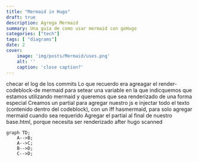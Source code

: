 ```yaml
---
title: "Mermaid in Hugo"
draft: true
description: Agrega Mermaid
summary: Una guia de como usar mermaid con goHugo
categories: ["tech"]
tags: [ "diagrams"]
date: 2
cover:
    image: 'img/posts/Mermaid/uses.png'
    alt: ''
    caption: 'close caption?'
---
```


checar el log de los commits
Lo que recuerdo era agreagar el render-codeblock-de mermaid para setear una variable en la que indicquemos que estamos utilizando mermaid y queremos que sea renderizado de una forma especial
Creamos un partial para agregar nuestro js e injectar todo el texto (contenido dentro del codeblock), con un iff hasmermaid, para solo agregar mermaid cuando sea requerido
Agregar el partial al final de nuestro base.html, porque necesita ser renderizado after hugo scanned


```mermaid
graph TD;
    A-->B;
    A-->C;
    B-->D;
    C-->D;
```
<!-- ```goat -->
<!--       .               .                .               .--- 1          .-- 1     / 1 -->
<!--      / \              |                |           .---+            .-+         + -->
<!--     /   \         .---+---.         .--+--.        |   '--- 2      |   '-- 2   / \ 2 -->
<!--    +     +        |       |        |       |    ---+            ---+          + -->
<!--   / \   / \     .-+-.   .-+-.     .+.     .+.      |   .--- 3      |   .-- 3   \ / 3 -->
<!--  /   \ /   \    |   |   |   |    |   |   |   |     '---+            '-+         + -->
<!--  1   2 3   4    1   2   3   4    1   2   3   4         '--- 4          '-- 4     \ 4 -->

<!-- ``` -->
<!-- ```goat -->
<!--    _________________ -->
<!--   ╱                 ╲                                                     ┌─────┐ -->
<!--  ╱ DO YOU UNDERSTAND ╲____________________________________________________│GOOD!│ -->
<!--  ╲ FLOW CHARTS?      ╱yes                                                 └──┬──┘ -->
<!--   ╲_________________╱                                                        │ -->
<!--            │no                                                               │ -->
<!--   _________▽_________                    ______________________              │ -->
<!--  ╱                   ╲                  ╱                      ╲    ┌────┐   │ -->
<!-- ╱ OKAY, YOU SEE THE   ╲________________╱ ... AND YOU CAN SEE    ╲___│GOOD│   │ -->
<!-- ╲ LINE LABELED 'YES'? ╱yes             ╲ THE ONES LABELED 'NO'? ╱yes└──┬─┘   │ -->
<!--  ╲___________________╱                  ╲______________________╱       │     │ -->
<!--            │no                                     │no                 │     │ -->
<!--    ________▽_________                     _________▽__________         │     │ -->
<!--   ╱                  ╲    ┌───────────┐  ╱                    ╲        │     │ -->
<!--  ╱ BUT YOU SEE THE    ╲___│WAIT, WHAT?│ ╱ BUT YOU JUST         ╲___    │     │ -->
<!--  ╲ ONES LABELED 'NO'? ╱yes└───────────┘ ╲ FOLLOWED THEM TWICE? ╱yes│   │     │ -->
<!--   ╲__________________╱                   ╲____________________╱    │   │     │ -->
<!--            │no                                     │no             │   │     │ -->
<!--        ┌───▽───┐                                   │               │   │     │ -->
<!--        │LISTEN.│                                   └───────┬───────┘   │     │ -->
<!--        └───┬───┘                                    ┌──────▽─────┐     │     │ -->
<!--      ┌─────▽────┐                                   │(THAT WASN'T│     │     │ -->
<!--      │I HATE YOU│                                   │A QUESTION) │     │     │ -->
<!--      └──────────┘                                   └──────┬─────┘     │     │ -->
<!--                                                       ┌────▽───┐       │     │ -->
<!--                                                       │SCREW IT│       │     │ -->
<!--                                                       └────┬───┘       │     │ -->
<!--                                                            └─────┬─────┘     │ -->
<!--                                                                  │           │ -->
<!--                                                                  └─────┬─────┘ -->
<!--                                                                ┌───────▽──────┐ -->
<!--                                                                │LET'S GO DRING│ -->
<!--                                                                └───────┬──────┘ -->
<!--                                                              ┌─────────▽─────────┐ -->
<!--                                                              │HEY, I SHOULD TRY  │ -->
<!--                                                              │INSTALLING FREEBSD!│ -->
<!--                                                              └───────────────────┘ -->
<!-- ``` -->
<!-- ```goat -->
<!-- ⎛1 2⎞   ⎛x⎞   ⎛1 ⋅ x + 2 ⋅ y⎞ -->
<!-- ⎜   ⎟ ⋅ ⎜ ⎟ = ⎜             ⎟ -->
<!-- ⎝3 4⎠   ⎝y⎠   ⎝3 ⋅ x + 4 ⋅ y⎠ -->
<!-- ``` -->
